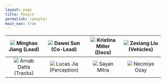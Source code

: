 ```yaml
---
layout: page
title: People
permalink: /people/
main_nav: true
---
```


|<img src="/Race/assets/profile-placeholder.gif"> Minghao Jiang (Lead)|<img src="/Race/assets/profile-placeholder.gif"> Dawei Sun (Co-Lead)|<img src="/Race/assets/assets/kristina.jpg"> Kristina Miller (Docs)|<img src="/Race/assets/profile-placeholder.gif"> Zexiang Liu (Vehicles)|
|:---:|:---:|:---:|:---:|
|<img src="/Race/assets/profile-placeholder.gif"> Arnab Datta (Tracks)|<img src="/Race/assets/profile-placeholder.gif"> Lucas Jia (Perception)|<img src="/Race/assets/assets/sayan_small_m.jpg"> Sayan Mitra|<img src="/Race/assets/profile-placeholder.gif"> Necmiye Ozay|


<!-- "/Race/assets/profile-placeholder.gif" -->

